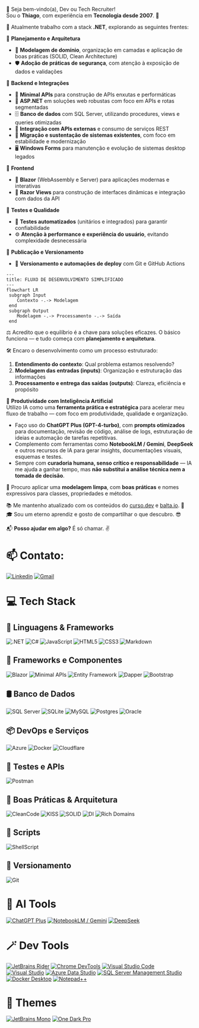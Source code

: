 👋 Seja bem-vindo(a), Dev ou Tech Recruiter!  
Sou o **Thiago**, com experiência em **Tecnologia desde 2007**. 🤖

💼 Atualmente trabalho com a stack **.NET**, explorando as seguintes frentes:

🧠 **Planejamento e Arquitetura**
- 🧩 **Modelagem de domínio**, organização em camadas e aplicação de boas práticas (SOLID, Clean Architecture)  
- 🛡️ **Adoção de práticas de segurança**, com atenção à exposição de dados e validações  

🔧 **Backend e Integrações**
- 🔌 **Minimal APIs** para construção de APIs enxutas e performáticas  
- 🧭 **ASP.NET** em soluções web robustas com foco em APIs e rotas segmentadas  
- 🗄️ **Banco de dados** com SQL Server, utilizando procedures, views e queries otimizadas  
- 🔄 **Integração com APIs externas** e consumo de serviços REST  
- 🧳 **Migração e sustentação de sistemas existentes**, com foco em estabilidade e modernização  
- 🖥️ **Windows Forms** para manutenção e evolução de sistemas desktop legados  

🎨 **Frontend**
- 🎯 **Blazor** (WebAssembly e Server) para aplicações modernas e interativas  
- 🧾 **Razor Views** para construção de interfaces dinâmicas e integração com dados da API  

🧪 **Testes e Qualidade**
- 🧪 **Testes automatizados** (unitários e integrados) para garantir confiabilidade  
- ⚙️ **Atenção à performance e experiência do usuário**, evitando complexidade desnecessária  

🚀 **Publicação e Versionamento**
- 🔀 **Versionamento e automações de deploy** com Git e GitHub Actions  

```mermaid
---
title: FLUXO DE DESENVOLVIMENTO SIMPLIFICADO
---
flowchart LR
 subgraph Input
    Contexto -.-> Modelagem
 end
 subgraph Output
    Modelagem -.-> Processamento -.-> Saída
 end
```

⚖️ Acredito que o equilíbrio é a chave para soluções eficazes. O básico funciona — e tudo começa com **planejamento e arquitetura**.

🛠️ Encaro o desenvolvimento como um processo estruturado:
 1. **Entendimento do contexto**: Qual problema estamos resolvendo?  
 2. **Modelagem das entradas (inputs)**: Organização e estruturação das informações  
 3. **Processamento e entrega das saídas (outputs)**: Clareza, eficiência e propósito

🤖 **Produtividade com Inteligência Artificial**  
Utilizo IA como uma **ferramenta prática e estratégica** para acelerar meu fluxo de trabalho — com foco em produtividade, qualidade e organização.

- Faço uso do **ChatGPT Plus (GPT-4-turbo)**, com **prompts otimizados** para documentação, revisão de código, análise de logs, estruturação de ideias e automação de tarefas repetitivas.  
- Complemento com ferramentas como **NotebookLM / Gemini**, **DeepSeek** e outros recursos de IA para gerar insights, documentações visuais, esquemas e testes.  
- Sempre com **curadoria humana, senso crítico e responsabilidade** — IA me ajuda a ganhar tempo, mas **não substitui a análise técnica nem a tomada de decisão**.


🧹 Procuro aplicar uma **modelagem limpa**, com **boas práticas** e nomes expressivos para classes, propriedades e métodos.

📚 Me mantenho atualizado com os conteúdos do [curso.dev](https://curso.dev) e [balta.io](https://balta.io). 🌱  
🎓 Sou um eterno aprendiz e gosto de compartilhar o que descubro. 😎

📬 **Posso ajudar em algo?** É só chamar. ✌️


# 📫 Contato:
[![Linkedin](https://img.shields.io/badge/-LinkedIn-blue?style=for-the-badge&logo=Linkedin&logoColor=white)](https://br.linkedin.com/in/thiagocajaiba)
[![Gmail](https://img.shields.io/badge/-gmail-EA4335?style=for-the-badge&logo=gmail&logoColor=white)](mailto:thiago.cajaiba@gmail.com)


# 💻 Tech Stack

## 🚀 Linguagens & Frameworks
![.NET](https://img.shields.io/badge/.NET-7e2bb3?style=for-the-badge&logo=.net&logoColor=white)
![C#](https://img.shields.io/badge/c%23-7e2bb3.svg?style=for-the-badge&logo=c-sharp&logoColor=white)
![JavaScript](https://img.shields.io/badge/javascript-%23ba83ca.svg?style=for-the-badge&logo=javascript&logoColor=white)
![HTML5](https://img.shields.io/badge/html5-%23d16ba5.svg?style=for-the-badge&logo=html5&logoColor=white)
![CSS3](https://img.shields.io/badge/css3-%23c777b9.svg?style=for-the-badge&logo=css3&logoColor=white)
![Markdown](https://img.shields.io/badge/markdown-9a9ae1?style=for-the-badge&logo=markdown&logoColor=white)

## 🧱 Frameworks e Componentes
![Blazor](https://img.shields.io/badge/blazor-%237734bc.svg?style=for-the-badge&logo=blazor&logoColor=white)
![Minimal APIs](https://img.shields.io/badge/minimal%20apis-%237734bc.svg?style=for-the-badge&logo=minimal%20apis&logoColor=white)
![Entity Framework](https://img.shields.io/badge/entity%20framework-%236e3bc6.svg?style=for-the-badge&logo=entity%20framework&logoColor=white)
![Dapper](https://img.shields.io/badge/dapper-%236e3bc6.svg?style=for-the-badge&logo=dapper&logoColor=white)
![Bootstrap](https://img.shields.io/badge/bootstrap-%23aa8fd8.svg?style=for-the-badge&logo=bootstrap&logoColor=white)

## 🛢️ Banco de Dados
![SQL Server](https://img.shields.io/badge/%20SQL%20Server-6443cf?style=for-the-badge&logo=microsoft%20sql%20server&logoColor=white)
![SQLite](https://img.shields.io/badge/sqlite-%236443cf.svg?style=for-the-badge&logo=sqlite&logoColor=white)
![MySQL](https://img.shields.io/badge/mysql-%23e2763b.svg?style=for-the-badge&logo=mysql&logoColor=white)
![Postgres](https://img.shields.io/badge/postgres-%23e89443.svg?style=for-the-badge&logo=postgresql&logoColor=white)
![Oracle](https://img.shields.io/badge/Oracle-ebb252?style=for-the-badge&logo=oracle&logoColor=white)

## 📦 DevOps e Serviços
![Azure](https://img.shields.io/badge/azure-%23564ad8.svg?style=for-the-badge&logo=azure-devops&logoColor=white)
![Docker](https://img.shields.io/badge/docker-%23edce69.svg?style=for-the-badge&logo=docker&logoColor=white)
![Cloudflare](https://img.shields.io/badge/Cloudflare-e8d86b?style=for-the-badge&logo=Cloudflare&logoColor=white)

## 🧪 Testes e APIs
![Postman](https://img.shields.io/badge/Postman-c4ea66?style=for-the-badge&logo=postman&logoColor=white)

## 🧠 Boas Práticas & Arquitetura
![CleanCode](https://img.shields.io/badge/cleancode-051937.svg?style=for-the-badge&logo=cleancode&logoColor=%2361DAFB)
![KISS](https://img.shields.io/badge/kiss-004d7a?style=for-the-badge&logo=kiss&logoColor=white)
![SOLID](https://img.shields.io/badge/solid-008793.svg?style=for-the-badge&logo=solid&logoColor=white)
![DI](https://img.shields.io/badge/di-00bf72.svg?style=for-the-badge&logo=di&logoColor=white)
![Rich Domains](https://img.shields.io/badge/rich%20domains-a8eb12.svg?style=for-the-badge&logo=rich%20domains&logoColor=white)

## 🐚 Scripts
![ShellScript](https://img.shields.io/badge/Shell%20Script-93e346?style=for-the-badge&logo=gnu-bash&logoColor=white)

## 🔧 Versionamento
![Git](https://img.shields.io/badge/Git-da553a?style=for-the-badge&logo=git&logoColor=white)


# 🧠 AI Tools

[![ChatGPT Plus](https://img.shields.io/badge/ChatGPT_Plus-10a37f?style=for-the-badge&logo=openai&logoColor=white)](https://openai.com/chatgpt)
[![NotebookLM / Gemini](https://img.shields.io/badge/NotebookLM_/_Gemini-4285F4?style=for-the-badge&logo=google&logoColor=white)](https://deepmind.google/technologies/gemini/)
[![DeepSeek](https://img.shields.io/badge/DeepSeek-000000?style=for-the-badge&logo=deepnote&logoColor=white)](https://www.deepseek.com/)


# 🪄 Dev Tools

[![JetBrains Rider](https://img.shields.io/badge/JetBrains_Rider-000000?style=for-the-badge&logo=jetbrains&logoColor=white)](https://www.jetbrains.com/rider/)
[![Chrome DevTools](https://img.shields.io/badge/Chrome_DevTools-4285F4?style=for-the-badge&logo=google-chrome&logoColor=white)](https://developer.chrome.com/docs/devtools/)
[![Visual Studio Code](https://img.shields.io/badge/VS_Code-007ACC?style=for-the-badge&logo=visual-studio-code&logoColor=white)](https://code.visualstudio.com/)
[![Visual Studio](https://img.shields.io/badge/Visual_Studio-5C2D91?style=for-the-badge&logo=visual-studio&logoColor=white)](https://visualstudio.microsoft.com/)
[![Azure Data Studio](https://img.shields.io/badge/Azure_Data_Studio-0078D4?style=for-the-badge&logo=microsoftazure&logoColor=white)](https://learn.microsoft.com/en-us/sql/azure-data-studio/)
[![SQL Server Management Studio](https://img.shields.io/badge/SSMS-CC2927?style=for-the-badge&logo=microsoftsqlserver&logoColor=white)](https://learn.microsoft.com/en-us/sql/ssms/)
[![Docker Desktop](https://img.shields.io/badge/Docker_Desktop-2496ED?style=for-the-badge&logo=docker&logoColor=white)](https://www.docker.com/products/docker-desktop/)
[![Notepad++](https://img.shields.io/badge/Notepad++-90E59A?style=for-the-badge&logo=notepadplusplus&logoColor=black)](https://notepad-plus-plus.org/)


# 🎨 Themes

[![JetBrains Mono](https://img.shields.io/badge/JetBrains_Mono-000000?style=for-the-badge&logo=jetbrains&logoColor=white)](https://www.jetbrains.com/pt-br/lp/mono/)
[![One Dark Pro](https://img.shields.io/badge/One_Dark_Pro-282C34?style=for-the-badge&logo=visual-studio-code&logoColor=white)](https://github.com/Binaryify/OneDark-Pro)
